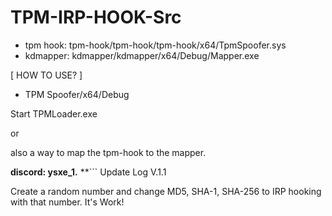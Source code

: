 # TPM-IRP-HOOK-Src

- tpm hook: tpm-hook/tpm-hook/tpm-hook/x64/TpmSpoofer.sys
- kdmapper: kdmapper/kdmapper/x64/Debug/Mapper.exe

[ HOW TO USE? ]
- TPM Spoofer/x64/Debug

Start TPMLoader.exe

or

also a way to map the tpm-hook to the mapper.

**discord: ysxe_1.**
**```
Update Log V.1.1

Create a random number and change MD5, SHA-1, SHA-256 to IRP hooking with that number.
It's Work!
```**
